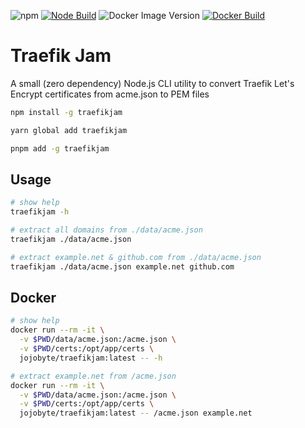 
![npm](https://img.shields.io/npm/v/traefikjam)
[![Node Build](https://github.com/jojobyte/traefikjam/actions/workflows/node-build.yml/badge.svg)](https://github.com/jojobyte/traefikjam/actions/workflows/node-build.yml)
![Docker Image Version](https://img.shields.io/docker/v/jojobyte/traefikjam?label=docker%20hub)
[![Docker Build](https://github.com/jojobyte/traefikjam/actions/workflows/docker-build.yml/badge.svg)](https://github.com/jojobyte/traefikjam/actions/workflows/docker-build.yml)

# Traefik Jam

A small (zero dependency) Node.js CLI utility to convert Traefik Let's Encrypt certificates from acme.json to PEM files

```sh
npm install -g traefikjam

yarn global add traefikjam

pnpm add -g traefikjam
```

## Usage
```sh
# show help
traefikjam -h

# extract all domains from ./data/acme.json
traefikjam ./data/acme.json

# extract example.net & github.com from ./data/acme.json
traefikjam ./data/acme.json example.net github.com
```

## Docker
```sh
# show help
docker run --rm -it \
  -v $PWD/data/acme.json:/acme.json \
  -v $PWD/certs:/opt/app/certs \
  jojobyte/traefikjam:latest -- -h

# extract example.net from /acme.json
docker run --rm -it \
  -v $PWD/data/acme.json:/acme.json \
  -v $PWD/certs:/opt/app/certs \
  jojobyte/traefikjam:latest -- /acme.json example.net
```
